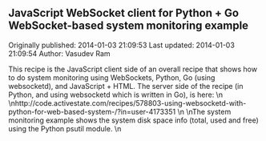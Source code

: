 ## JavaScript WebSocket client for Python + Go WebSocket-based system monitoring example

Originally published: 2014-01-03 21:09:53
Last updated: 2014-01-03 21:09:54
Author: Vasudev Ram

This recipe is the JavaScript client side of an overall recipe that shows how to do system monitoring using WebSockets, Python, Go (using websocketd), and JavaScript + HTML. The server side of the recipe (in Python, and using websocketd which is written in Go), is here:\n\nhttp://code.activestate.com/recipes/578803-using-websocketd-with-python-for-web-based-system-/?in=user-4173351\n\nThe system monitoring example shows the system disk space info (total, used and free) using the Python psutil module.\n